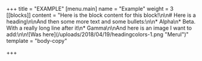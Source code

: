 +++
title = "EXAMPLE"
[menu.main]
name = "Example"
weight = 3
[[blocks]]
content = "Here is the block content for this block!\n\n# Here is a heading\n\nAnd then some more text and some bullets:\n\n* Alpha\n* Beta. With a really long line after it\n* Gamma\n\nAnd here is an image I want to add:\n\n![Was here](/uploads/2018/04/19/headingcolors-1.png \"Merul\")"
template = "body-copy"

+++
